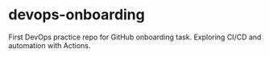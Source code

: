 # devops-onboarding
First DevOps practice repo for GitHub onboarding task. Exploring CI/CD and automation with Actions.
